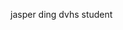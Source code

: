 jasper ding
dvhs student


<!---
jasperdingg/jasperdingg is a ✨ special ✨ repository because its `README.md` (this file) appears on your GitHub profile.
You can click the Preview link to take a look at your changes.
--->

